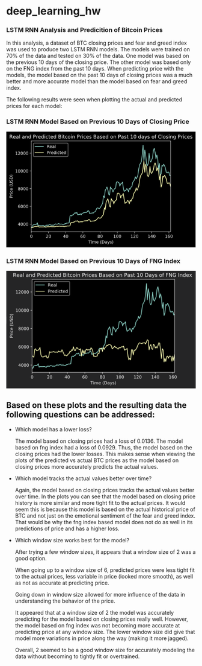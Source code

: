 # deep_learning_hw

### LSTM RNN Analysis and Predicition of Bitcoin Prices

In this analysis, a dataset of BTC closing prices and fear and greed index was used to produce two LSTM RNN models. The models were trained on 70% of the data and tested on 30% of the data. One model was based on the previous 10 days of the closing price. The other model was based only on the FNG index from the past 10 days. When predicting price with the models, the model based on the past 10 days of closing prices was a much better and more accurate model than the model based on fear and greed index.

The following results were seen when plotting the actual and predicted prices for each model:

### LSTM RNN Model Based on Previous 10 Days of Closing Price

![Closing Price Model Price Predictions](./BTC_Price_Prediction_Closing.png)

### LSTM RNN Model Based on Previous 10 Days of FNG Index

![FNG Index Model Price Predictions](./BTC_Price_Predict_FNG_Index.png)





## Based on these plots and the resulting data the following questions can be addressed:

* Which model has a lower loss?

    The model based on closing prices had a loss of 0.0136. The model based on fng index had a loss of 0.0929. Thus, the model based on the closing prices had the lower losses. This makes sense when viewing the plots of the predicted vs actual BTC prices as the model based on closing prices more accurately predicts the actual values.

* Which model tracks the actual values better over time?

    Again, the model based on closing prices tracks the actual values better over time. In the plots you can see that the model based on closing price history is more similar and more tight fit to the actual prices. It would seem this is because this model is based on the actual historical price of BTC and not just on the emotional sentiment of the fear and greed index. That would be why the fng index based model does not do as well in its predictions of price and has a higher loss.

* Which window size works best for the model?

    After trying a few window sizes, it appears that a window size of 2 was a good option. 

    When going up to a window size of 6, predicted prices were less tight fit to the actual prices, less variable in price (looked more smooth), as well as not as accurate at predicting price. 

    Going down in window size allowed for more influence of the data in understanding the behavior of the price. 

    It appeared that at a window size of 2 the model was accurately predicting for the model based on closing prices really well. However, the model based on fng index was not becoming more accurate at predicting price at any window size. The lower window size did give that model more variations in price along the way (making it more jagged). 
    
    Overall, 2 seemed to be a good window size for accurately modeling the data without becoming to tightly fit or overtrained.